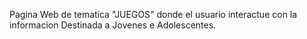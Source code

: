 Pagina Web de tematica "JUEGOS" donde el usuario interactue con la informacion
Destinada a Jovenes e Adolescentes. 
